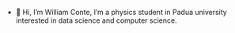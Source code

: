 - 👋 Hi, I’m William Conte,
  I’m a physics student in Padua university interested in data science and computer science.
  
